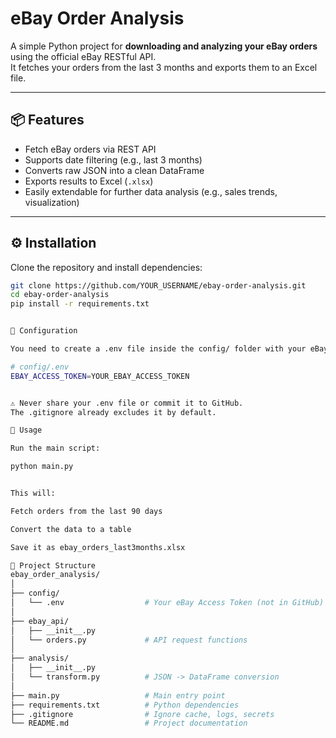 # eBay Order Analysis

A simple Python project for **downloading and analyzing your eBay orders** using the official eBay RESTful API.  
It fetches your orders from the last 3 months and exports them to an Excel file.

---

## 📦 Features
- Fetch eBay orders via REST API
- Supports date filtering (e.g., last 3 months)
- Converts raw JSON into a clean DataFrame
- Exports results to Excel (`.xlsx`)
- Easily extendable for further data analysis (e.g., sales trends, visualization)

---

## ⚙️ Installation

Clone the repository and install dependencies:

```bash
git clone https://github.com/YOUR_USERNAME/ebay-order-analysis.git
cd ebay-order-analysis
pip install -r requirements.txt


🔑 Configuration

You need to create a .env file inside the config/ folder with your eBay Access Token:

# config/.env
EBAY_ACCESS_TOKEN=YOUR_EBAY_ACCESS_TOKEN


⚠️ Never share your .env file or commit it to GitHub.
The .gitignore already excludes it by default.

🚀 Usage

Run the main script:

python main.py


This will:

Fetch orders from the last 90 days

Convert the data to a table

Save it as ebay_orders_last3months.xlsx

📁 Project Structure
ebay_order_analysis/
│
├── config/
│   └── .env                  # Your eBay Access Token (not in GitHub)
│
├── ebay_api/
│   ├── __init__.py
│   └── orders.py             # API request functions
│
├── analysis/
│   ├── __init__.py
│   └── transform.py          # JSON -> DataFrame conversion
│
├── main.py                   # Main entry point
├── requirements.txt          # Python dependencies
├── .gitignore                # Ignore cache, logs, secrets
└── README.md                 # Project documentation